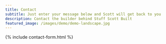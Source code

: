 ```yaml
---
title: Contact
subtitle: Just enter your message below and Scott will get back to you shortly!
description: Contact the builder behind Stuff Scott Built
featured_image: /images/demo/demo-landscape.jpg
---
```


{% include contact-form.html %}
